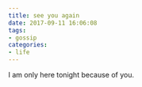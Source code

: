 ```yaml
---
title: see you again
date: 2017-09-11 16:06:08
tags: 
- gossip
categories:
- life
---
```


I am only here tonight because of you.
